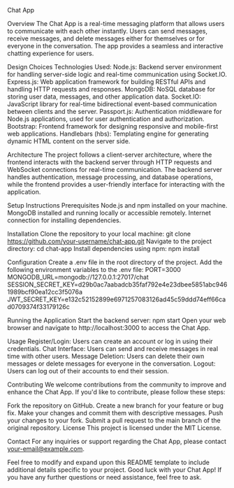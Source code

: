 Chat App

Overview
The Chat App is a real-time messaging platform that allows users to communicate with each other instantly. Users can send messages, receive messages, and delete messages either for themselves or for everyone in the conversation. The app provides a seamless and interactive chatting experience for users.

Design Choices
Technologies Used:
Node.js: Backend server environment for handling server-side logic and real-time communication using Socket.IO.
Express.js: Web application framework for building RESTful APIs and handling HTTP requests and responses.
MongoDB: NoSQL database for storing user data, messages, and other application data.
Socket.IO: JavaScript library for real-time bidirectional event-based communication between clients and the server.
Passport.js: Authentication middleware for Node.js applications, used for user authentication and authorization.
Bootstrap: Frontend framework for designing responsive and mobile-first web applications.
Handlebars (hbs): Templating engine for generating dynamic HTML content on the server side.

Architecture
The project follows a client-server architecture, where the frontend interacts with the backend server through HTTP requests and WebSocket connections for real-time communication. The backend server handles authentication, message processing, and database operations, while the frontend provides a user-friendly interface for interacting with the application.

Setup Instructions
Prerequisites
Node.js and npm installed on your machine.
MongoDB installed and running locally or accessible remotely.
Internet connection for installing dependencies.

Installation
Clone the repository to your local machine:
git clone https://github.com/your-username/chat-app.git
Navigate to the project directory:
cd chat-app
Install dependencies using npm:
npm install

Configuration
Create a .env file in the root directory of the project.
Add the following environment variables to the .env file:
PORT=3000
MONGODB_URL=mongodb://127.0.0.1:27017/chat
SESSION_SECRET_KEY=d29b0ac7aabadcb35faf792e4e23dbee5851abc9461989bcf90ea12cc3f5076a
JWT_SECRET_KEY=e132c52152899e6971257083126ad45c59ddd74eff66cad0709374f33179126c

Running the Application
Start the backend server:
npm start
Open your web browser and navigate to http://localhost:3000 to access the Chat App.

Usage
Register/Login: Users can create an account or log in using their credentials.
Chat Interface: Users can send and receive messages in real time with other users.
Message Deletion: Users can delete their own messages or delete messages for everyone in the conversation.
Logout: Users can log out of their accounts to end their session.

Contributing
We welcome contributions from the community to improve and enhance the Chat App. If you'd like to contribute, please follow these steps:

Fork the repository on GitHub.
Create a new branch for your feature or bug fix.
Make your changes and commit them with descriptive messages.
Push your changes to your fork.
Submit a pull request to the main branch of the original repository.
License
This project is licensed under the MIT License.

Contact
For any inquiries or support regarding the Chat App, please contact your-email@example.com.

Feel free to modify and expand upon this README template to include additional details specific to your project. Good luck with your Chat App! If you have any further questions or need assistance, feel free to ask.


